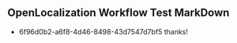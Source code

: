 ## OpenLocalization Workflow Test MarkDown
* 6f96d0b2-a6f8-4d46-8498-43d7547d7bf5 thanks!

<!--HONumber=Jul16_HO3-->


